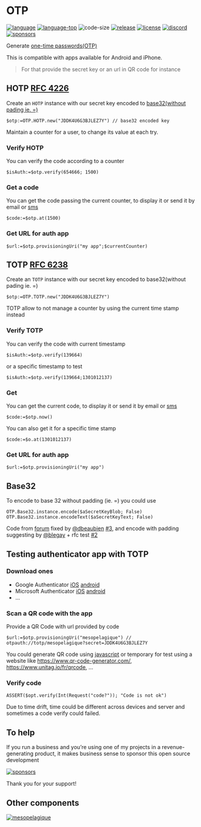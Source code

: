 # OTP

[![language][code-shield]][code-url]
[![language-top][code-top]][code-url]
![code-size][code-size]
[![release][release-shield]][release-url]
[![license][license-shield]][license-url]
[![discord][discord-shield]][discord-url]
[![sponsors][sponsors-shield]][sponsors-url]

Generate [one-time passwords(OTP)](https://en.wikipedia.org/wiki/One-time_password)

This is compatible with apps available for Android and iPhone.
> For that provide the secret key or an url in QR code for instance 

## HOTP [RFC 4226](https://tools.ietf.org/html/rfc4226)

Create an `HOTP` instance with our secret key encoded to [base32(without pading ie. =)](#base32)

```4d
$otp:=OTP.HOTP.new("JDDK4U6G3BJLEZ7Y") // base32 encoded key
```

Maintain a counter for a user, to change its value at each try.

### Verify HOTP

You can verify the code according to a counter

```4d
$isAuth:=$otp.verify(654666; 1500)
```

### Get a code

You can get the code passing the current counter, to display it or send it by email or [sms](https://github.com/mesopelagique/Twilio)

```4d
$code:=$otp.at(1500)
```

### Get URL for auth app

```4d
$url:=$otp.provisioningUri("my app";$currentCounter)
```

## TOTP [RFC 6238](https://tools.ietf.org/html/rfc6238)

Create an `TOTP` instance with our secret key encoded to base32(without pading ie. =)

```4d
$otp:=OTP.TOTP.new("JDDK4U6G3BJLEZ7Y")
```

TOTP allow to not manage a counter by using the current time stamp instead

### Verify TOTP

You can verify the code with current timestamp

```4d
$isAuth:=$otp.verify(139664)
```

or a specific timestamp to test

```4d
$isAuth:=$otp.verify(139664;1301012137)
```

### Get

You can get the current code, to display it or send it by email or [sms](https://github.com/mesopelagique/Twilio)

```4d
$code:=$otp.now()
```

You can also get it for a specific time stamp

```4d
$code:=$o.at(1301012137)
```

### Get URL for auth app

```4d
$url:=$otp.provisioningUri("my app")
```

## Base32

To encode to base 32 without padding (ie. =) you could use

```4d
OTP.Base32.instance.encode($aSecretKeyBlob; False)
OTP.Base32.instance.encodeText($aSecretKeyText; False)
```

Code from [forum](https://discuss.4d.com/t/base32-encode-decode-in-native-4d/11129) fixed by [@dbeaubien](https://github.com/dbeaubien) [#3](https://github.com/mesopelagique/OTP/pull/3), and encode with padding suggesting by [@blegay](https://github.com/blegay) + rfc test [#2](https://github.com/mesopelagique/OTP/pull/2)

## Testing authenticator app with TOTP

### Download ones

- Google Authenticator [iOS](https://apps.apple.com/fr/app/google-authenticator/id388497605) [android](https://play.google.com/store/apps/details?id=com.google.android.apps.authenticator2&hl=fr&gl=US)
- Microsoft Authenticator [iOS](https://apps.apple.com/fr/app/microsoft-authenticator/id983156458) [android](https://play.google.com/store/apps/details?id=com.azure.authenticator&hl=fr&gl=US)
- ...

### Scan a QR code with the app

Provide a QR Code with url provided by code 

```4d
$url:=$otp.provisioningUri("mesopelagique") // otpauth://totp/mesopelagique?secret=JDDK4U6G3BJLEZ7Y
```

You could generate QR code using [javascript](https://github.com/mesopelagique/form-login-SignInWithQRCode#present-a-qr-code-and-where) or temporary for test using a website like https://www.qr-code-generator.com/, https://www.unitag.io/fr/qrcode, ...

### Verify code

```4d
ASSERT($opt.verify(Int(Request("code?")); "Code is not ok")
```

Due to time drift, time could be different across devices and server and sometimes a code verify could failed.

## To help

If you run a business and you’re using one of my projects in a revenue-generating product, it makes business sense to sponsor this open source development

[![sponsors][sponsors-shield]][sponsors-url]

Thank you for your support!

## Other components

[<img src="https://mesopelagique.github.io/quatred.png" alt="mesopelagique"/>](https://mesopelagique.github.io/)

<!-- MARKDOWN LINKS & IMAGES -->
<!-- https://www.markdownguide.org/basic-syntax/#reference-style-links -->
[code-shield]: https://img.shields.io/static/v1?label=language&message=4d&color=blue
[code-top]: https://img.shields.io/github/languages/top/mesopelagique/OTP.svg
[code-size]: https://img.shields.io/github/languages/code-size/mesopelagique/OTP.svg
[code-url]: https://developer.4d.com/
[release-shield]: https://img.shields.io/github/v/release/mesopelagique/OTP
[release-url]: https://github.com/mesopelagique/OTP/releases/latest
[license-shield]: https://img.shields.io/github/license/mesopelagique/OTP
[license-url]: LICENSE.md
[discord-shield]: https://img.shields.io/badge/chat-discord-7289DA?logo=discord&style=flat
[discord-url]: https://discord.gg/dVTqZHr
[sponsors-shield]: https://img.shields.io/github/sponsors/phimage?color=violet&logo=github
[sponsors-url]: https://github.com/sponsors/phimage
